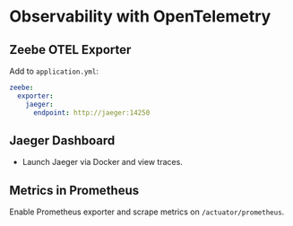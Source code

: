# Observability with OpenTelemetry

## Zeebe OTEL Exporter
Add to `application.yml`:
```yaml
zeebe:
  exporter:
    jaeger:
      endpoint: http://jaeger:14250
```

## Jaeger Dashboard
- Launch Jaeger via Docker and view traces.

## Metrics in Prometheus
Enable Prometheus exporter and scrape metrics on `/actuator/prometheus`.
